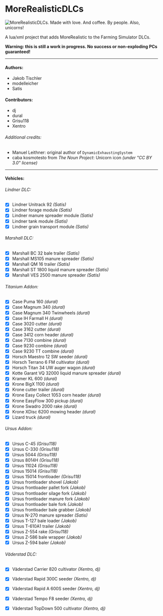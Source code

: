 ﻿MoreRealisticDLCs
=================

![MoreRealisticDLCs. Made with love. And coffee. By people. Also, unicorns!](http://i.minus.com/iBmd06prnMccy.jpg "MoreRealisticDLCs. Made with love. And coffee. By people. Also, unicorns!")


A lua/xml project that adds MoreRealistic to the Farming Simulator DLCs.

**Warning: this is still a work in progress. No success or non-exploding PCs guaranteed!**

---

#### Authors:
* Jakob Tischler
* modelleicher
* Satis

#### Contributors:
* dj
* dural
* Grisu118
* Xentro

###### Additional credits:
* Manuel Leithner: original author of `DynamicExhaustingSystem`
* caba kosmotesto from *The Noun Project*: Unicorn icon *(under "CC BY 3.0" license)*

---

#### Vehicles:
###### Lindner DLC:
- [x] Lindner Unitrack 92 *(Satis)*
- [x] Lindner forage module *(Satis)*
- [x] Lindner manure spreader module *(Satis)*
- [x] Lindner tank module *(Satis)*
- [x] Lindner grain transport module *(Satis)*

###### Marshall DLC:
- [x] Marshall BC 32 bale trailer *(Satis)*
- [x] Marshall MS105 manure spreader *(Satis)*
- [x] Marshall QM 16 trailer *(Satis)*
- [x] Marshall ST 1800 liquid manure spreader *(Satis)*
- [x] Marshall VES 2500 manure spreader *(Satis)*

###### Titanium Addon:
- [x] Case Puma 160 *(dural)*
- [x] Case Magnum 340 *(dural)*
- [x] Case Magnum 340 Twinwheels *(dural)*
- [x] Case IH Farmall H *(dural)*
- [x] Case 3020 cutter *(dural)*
- [x] Case 3162 cutter *(dural)*
- [x] Case 3412 corn header *(dural)*
- [x] Case 7130 combine *(dural)*
- [x] Case 9230 combine *(dural)*
- [x] Case 9230 TT combine *(dural)*
- [x] Horsch Maestro 12 SW seeder *(dural)*
- [x] Horsch Terrano 6 FM cultivator *(dural)*
- [x] Horsch Titan 34 UW auger wagon *(dural)*
- [x] Kotte Garant VQ 32000 liquid manure spreader *(dural)*
- [x] Kramer KL 600 *(dural)*
- [x] Krone BigX 1100 *(dural)*
- [x] Krone cutter trailer *(dural)*
- [x] Krone Easy Collect 1053 corn header *(dural)*
- [x] Krone EasyFlow 300 pickup *(dural)*
- [x] Krone Swadro 2000 rake *(dural)*
- [x] Krone XDisc 6200 mowing header *(dural)*
- [x] Lizard truck *(dural)*

###### Ursus Addon:
- [x] Ursus C-45 *(Grisu118)*
- [x] Ursus C-330 *(Grisu118)*
- [x] Ursus 5044 *(Grisu118)*
- [x] Ursus 8014H *(Grisu118)*
- [x] Ursus 11024 *(Grisu118)*
- [x] Ursus 15014 *(Grisu118)*
- [x] Ursus 15014 frontloader *(Grisu118)*
- [x] Ursus frontloader shovel *(Jakob)*
- [x] Ursus frontloader pallet fork *(Jakob)*
- [x] Ursus frontloader silage fork *(Jakob)*
- [x] Ursus frontloader manure fork *(Jakob)*
- [x] Ursus frontloader bale fork *(Jakob)*
- [x] Ursus frontloader bale grabber *(Jakob)*
- [x] Ursus N-270 manure spreader *(Satis)*
- [x] Ursus T-127 bale loader *(Jakob)*
- [x] Ursus T-610A1 trailer *(Jakob)*
- [x] Ursus Z-554 rake *(Grisu118)*
- [x] Ursus Z-586 bale wrapper *(Jakob)*
- [x] Ursus Z-594 baler *(Jakob)*

###### Väderstad DLC:
- [x] Väderstad Carrier 820 cultivator *(Xentro, dj)*
- [x] Väderstad Rapid 300C seeder *(Xentro, dj)*
- [x] Väderstad Rapid A 600S seeder *(Xentro, dj)*
- [x] Väderstad Tempo F8 seeder *(Xentro, dj)*
- [x] Väderstad TopDown 500 cultivator *(Xentro, dj)*

